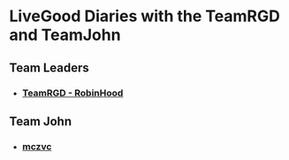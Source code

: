 # LiveGood Diaries with the TeamRGD and TeamJohn
## Team Leaders
* ### [TeamRGD - RobinHood](https://www.livegoodtour.com/Robinhood01)
## Team John
* ### [mczvc](https://www.livegoodtour.com/meldhen01)
